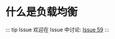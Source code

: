 # 什么是负载均衡



::: tip Issue 
 欢迎在 Issue 中讨论: [Issue 59](https://github.com/shfshanyue/Daily-Question/issues/59) 
:::

